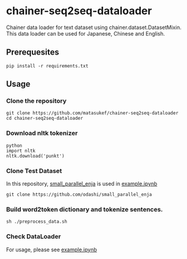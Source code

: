 # chainer-seq2seq-dataloader
Chainer data loader for text dataset using chainer.dataset.DatasetMixin.
This data loader can be used for Japanese, Chinese and English.

## Prerequesites
```
pip install -r requirements.txt
```

## Usage

### Clone the repository
```
git clone https://github.com/matasukef/chainer-seq2seq-dataloader
cd chainer-seq2seq-dataloader
```

### Download nltk tokenizer
```
python
import nltk
nltk.download('punkt')
```

### Clone Test Dataset
In this repository, [small_parallel_enja](https://github.com/odashi/small_parallel_enja) is used in [example.ipynb](https://github.com/matasukef/chainer-seq2seq-dataloader/blob/master/example.ipynb)
```
git clone https://github.com/odashi/small_parallel_enja
```

### Build word2token dictionary and tokenize sentences.
```
sh ./preprocess_data.sh
```

### Check DataLoader
For usage, please see [example.ipynb](https://github.com/matasukef/chainer-seq2seq-dataloader/blob/master/example.ipynb)
